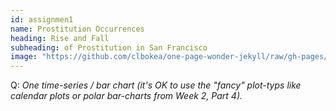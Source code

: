 ```yaml
---
id: assignmen1
name: Prostitution Occurrences
heading: Rise and Fall
subheading: of Prostitution in San Francisco
image: "https://github.com/clbokea/one-page-wonder-jekyll/raw/gh-pages/area_chart.png"
---
```







Q: _One time-series / bar chart (it's OK to use the "fancy" plot-typs like calendar plots or polar bar-charts from Week 2, Part 4)._
